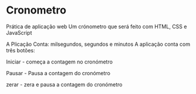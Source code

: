 # Cronometro
 
Prática de aplicação web
Um crónometro que será feito com HTML, CSS e JavaScript

A Plicação Conta: milsegundos, segundos e minutos
A aplicação conta com três botões:

Iniciar - começa a contagem no cronómetro

Pausar - Pausa a contagem do cronómetro

zerar - zera e pausa a contagem do cronómetro
